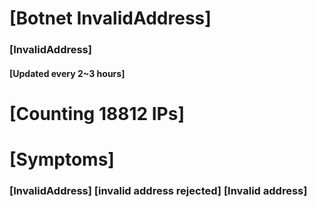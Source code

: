 # [Botnet InvalidAddress]
### [InvalidAddress]
#### [Updated every 2~3 hours]

# [Counting 18812 IPs]

# [Symptoms] 

###   [InvalidAddress] [invalid address rejected] [Invalid address]
